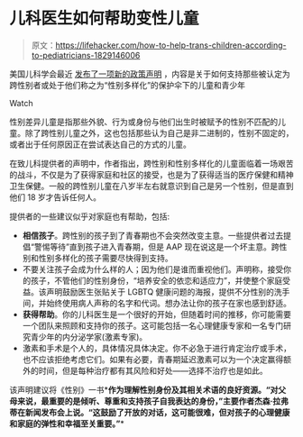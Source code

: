 # 儿科医生如何帮助变性儿童

> 原文：<https://lifehacker.com/how-to-help-trans-children-according-to-pediatricians-1829146006>

美国儿科学会最近 [发布了一项新的政策声明](http://pediatrics.aappublications.org/content/early/2018/09/13/peds.2018-2162) ，内容是关于如何支持那些被认定为跨性别者或处于他们称之为“性别多样化”的保护伞下的儿童和青少年

Watch

性别差异儿童是指那些外貌、行为或身份与他们出生时被赋予的性别不匹配的儿童。除了跨性别儿童之外，这也包括那些认为自己是非二进制的，性别不固定的，或者出于任何原因正在尝试表达自己的方式的儿童。

在致儿科提供者的声明中，作者指出，跨性别和性别多样化的儿童面临着一场艰苦的战斗，不仅是为了获得家庭和社区的接受，也是为了获得适当的医疗保健和精神卫生保健。一般的跨性别儿童在八岁半左右就意识到自己是另一个性别，但是直到他们 18 岁才告诉任何人。

提供者的一些建议似乎对家庭也有帮助，包括:

*   **相信孩子**。跨性别的孩子到了青春期也不会突然改变主意。一些提供者过去提倡“警惕等待”直到孩子进入青春期，但是 AAP 现在说这是一个坏主意。跨性别和性别多样化的孩子需要尽快得到支持。
*   不要关注孩子会成为什么样的人；因为他们是谁而重视他们。声明称，接受你的孩子，不管他们的性别身份，“培养安全的依恋和适应力”，并使整个家庭受益。该声明鼓励医生张贴关于 LGBTQ 健康问题的海报，提供不分性别的洗手间，并始终使用病人声称的名字和代词。想办法让你的孩子在家也感到舒适。
*   **获得帮助**。你的儿科医生是一个很好的开始，但随着时间的推移，你可能需要一个团队来照顾和支持你的孩子。这可能包括一名心理健康专家和一名专门研究青少年的内分泌学家(激素专家)。
*   激素和手术是个人的，具体情况具体决定。你不必急于进行肯定治疗或手术，也不应该拒绝考虑它们。如果有必要，青春期延迟激素可以为一个决定赢得额外的时间，但是每种治疗都有其风险和好处——选择不治疗也是如此。

该声明建议将《性别》一书*[](http://www.thegenderbook.com/)**作为理解性别身份及其相关术语的良好资源。“对父母来说，最重要的是倾听、尊重和支持孩子自我表达的身份，”主要作者杰森·拉弗蒂在新闻发布会上说。“这鼓励了开放的对话，这可能很难，但对孩子的心理健康和家庭的弹性和幸福至关重要。”***
